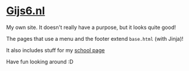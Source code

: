 # [Gijs6.nl](https://www.gijs6.nl)

My own site. It doesn't really have a purpose, but it looks quite good!

The pages that use a menu and the footer extend `base.html` (with Jinja)!

It also includes stuff for my [school page](https://www.gijs6.nl/school)

Have fun looking around :D
